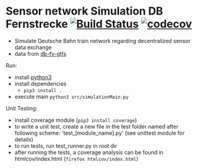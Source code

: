 # Sensor network Simulation DB Fernstrecke [![Build Status](https://travis-ci.org/Bachelorprojekt-2017-DB/sensor_simulation.svg?branch=master)](https://travis-ci.org/Bachelorprojekt-2017-DB/sensor_simulation) [![codecov](https://codecov.io/gh/Bachelorprojekt-2017-DB/sensor_simulation/branch/master/graph/badge.svg)](https://codecov.io/gh/Bachelorprojekt-2017-DB/sensor_simulation)

- Simulate Deutsche Bahn train network regarding decentralized sensor data exchange
- data from [db-fv-gtfs](https://github.com/fredlockheed/db-fv-gtfs)

Run:

- install [python3](https://www.python.org)
- install dependencies
  - ``pip3 install .``
- execute main ``python3 src/simulationMain.py``

Unit Testing:

- install coverage module (``pip3 install coverage``)
- to write a unit test, create a new file in the test folder named after following scheme: 'test_[module_name].py' (see unittest module for details)
- to run tests, run test_runner.py in root dir
- after running the tests, a coverage analysis can be found in htmlcov/index.html (``firefox htmlcov/index.html``)
